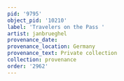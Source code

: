 ```yaml
---
pid: '9795'
object_pid: '10210'
label: 'Travelers on the Pass '
artist: janbrueghel
provenance_date:
provenance_location: Germany
provenance_text: Private collection
collection: provenance
order: '2962'
---
```

